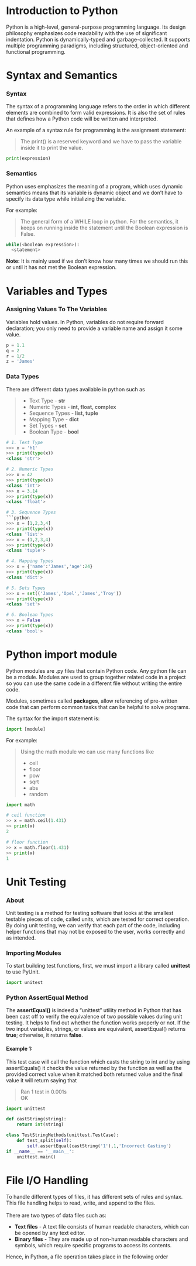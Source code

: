 # Introduction to Python
Python is a high-level, general-purpose programming language. Its design philosophy emphasizes code readability with the use of significant indentation. Python is dynamically-typed and garbage-collected. It supports multiple programming paradigms, including structured, object-oriented and functional programming.

# Syntax and Semantics

### Syntax
The syntax of a programming language refers to the order in which different elements are combined to form valid expressions. It is also the set of rules that defines how a Python code will be written and interpreted.

An example of a syntax rule for programming is the assignment statement:
>The print() is a reserved keyword and we have to pass the variable inside it to print the value.
```python
print(expression)
 ```
 
 ### Semantics
Python uses emphasizes the meaning of a program, which uses dynamic semantics means that its variable is dynamic object and we don’t have to specify its data type while initializing the variable.

For example:
>The general form of a WHILE loop in python. For the semantics, it keeps on running inside the statement until the Boolean expression is False.

```python
while(<boolean expression>):
  <statement>
 ```
 **Note:** It is mainly used if we don’t know how many times we should run this or until it has not met the Boolean expression.
 

# Variables and Types

### Assigning Values To The Variables

Variables hold values. In Python, variables do not require forward declaration; you only need to provide a variable name and assign it some value.

```python
p = 1.1
q = 2
r = 1/2
z = 'James'
```

### Data Types

There are different data types available in python such as
> - Text Type - **str**
> - Numeric Types - **int, float, complex**
> - Sequence Types - **list, tuple**
> - Mapping Type - **dict**
> - Set Types - **set**
> - Boolean Type - **bool**

```python
# 1. Text Type
>>> x = 'h1'
>>> print(type(x))
<class 'str'>

# 2. Numeric Types
>>> x = 42
>>> print(type(x))
<class 'int'>
>>> x = 3.14
>>> print(type(x))
<class 'float'>

# 3. Sequence Types
```python
>>> x = [1,2,3,4]
>>> print(type(x))
<class 'list'>
>>> x = (1,2,3,4)
>>> print(type(x))
<class 'tuple'>

# 4. Mapping Types
>>> x = {'name':'James','age':24}
>>> print(type(x))
<class 'dict'>

# 5. Sets Types
>>> x = set(('James','Opel','James','Troy'))
>>> print(type(x))
<class 'set'>

# 6. Boolean Types
>>> x = False
>>> print(type(x))
<class 'bool'>
```

# Python import module
Python modules are .py files that contain Python code. Any python file can be a module. Modules are used to group together related code in a project so you can use the same code in a different file without writing the entire code.

Modules, sometimes called **packages**, allow referencing of pre-written code that can perform common tasks that can be helpful to solve programs.

The syntax for the import statement is:
```python
import [module]
```

For example:
> Using the math module we can use many functions like 
> - ceil
> - floor
> - pow
> - sqrt
> - abs
> - random

```python
import math

# ceil function
>> x = math.ceil(1.431)
>> print(x)
2

# floor function
>> x = math.floor(1.431)
>> print(x)
1
```

# Unit Testing

### About
Unit testing is a method for testing software that looks at the smallest testable pieces of code, called units, which are tested for correct operation. By doing unit testing, we can verify that each part of the code, including helper functions that may not be exposed to the user, works correctly and as intended.

### Importing Modules
To start building test functions, first, we must import a library called **unittest** to use PyUnit.
```python
import unitest
```

### Python AssertEqual Method
The **assertEqual()** is indeed a “unittest” utility method in Python that has been cast off to verify the equivalence of two possible values during unit testing. It helps to find out whether the function works properly or not. If the two input variables, strings, or values are equivalent, assertEqual() returns **true**; otherwise, it returns **false**.

#### Example 1:
This test case will call the function which casts the string to int and by using assertEquals() it checks the value returned by the function as well as the provided correct value when it matched both returned value and the final value it will return saying that
>Ran 1 test in 0.001s <br/> OK

```python
import unittest

def castString(string):
    return int(string)

class TestStringMethods(unittest.TestCase):
    def test_split(self):
        self.assertEqual(castString('1'),1,'Incorrect Casting')
if __name__ == '__main__':
    unittest.main()
```



# File I/O Handling
To handle different types of files, it has different sets of rules and syntax. This file handling helps to read, write, and append to the files.<br/>
<br/>There are two types of data files such as:
- **Text files** - A text file consists of human readable characters, which can be opened by any text editor. 
-  **Binary files** - They are made up of non-human readable characters and symbols, which require specific programs to access its contents.

Hence, in Python, a file operation takes place in the following order
